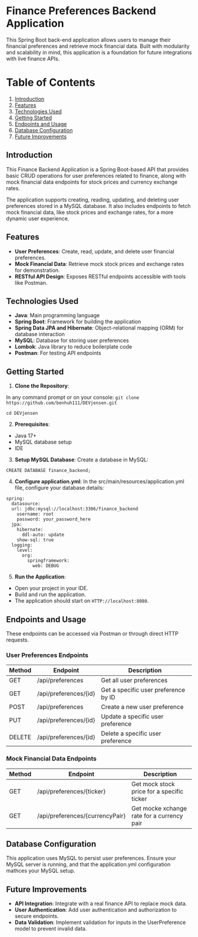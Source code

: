 # Finance Preferences Backend Application
This Spring Boot back-end application allows users to manage their financial preferences and retrieve mock financial data. Built with modularity and scalability in mind, this application is a foundation for future integrations with live finance APIs.

# Table of Contents

1. [Introduction](#introduction)
2. [Features](#features)
3. [Technologies Used](#technologies-used)
4. [Getting Started](#getting-started)
5. [Endpoints and Usage](#endpoints-and-usage)
6. [Database Configuration](#database-configuration)
7. [Future Improvements](#future-improvements)

## Introduction

This Finance Backend Application is a Spring Boot-based API that provides basic CRUD operations for user preferences related to finance, along with mock financial data endpoints for stock prices and currency exchange rates.

The application supports creating, reading, updating, and deleting user preferences stored in a MySQL database. It also includes endpoints to fetch mock financial data, like stock prices and exchange rates, for a more dynamic user experience.

## Features

* **User Preferences**: Create, read, update, and delete user financial preferences.
* **Mock Financial Data**: Retrieve mock stock prices and exchange rates for demonstration.
* **RESTful API Design**: Exposes RESTful endpoints accessible with tools like Postman.

## Technologies Used

* **Java**: Main programming language
* **Spring Boot**: Framework for building the application
* **Spring Data JPA and Hibernate**: Object-relational mapping (ORM) for database interaction
* **MySQL**: Database for storing user preferences
* **Lombok**: Java library to reduce boilerplate code
* **Postman**: For testing API endpoints

## Getting Started
 
1. **Clone the Repository**:

In any command prompt or on your console:
```git clone https://github.com/benhuh111/DEVjensen.git``` 

```cd DEVjensen```

2. **Prerequisites**:
    
* Java 17+
* MySQL database setup
* IDE

3. **Setup MySQL Database**: Create a database in MySQL:
    
```CREATE DATABASE finance_backend;```
    
4. **Configure application.yml**: In the src/main/resources/application.yml file, configure your database details:
```
spring:
  datasource:
  url: jdbc:mysql://localhost:3306/finance_backend
    username: root
    password: your_password_here
  jpa:
    hibernate:
      ddl-auto: update
    show-sql: true
  logging:
    level:
      org:
        springframework:
          web: DEBUG
```
5. **Run the Application**:

* Open your project in your IDE.
* Build and run the application.
* The application should start on ```HTTP://localhost:8080```.

## Endpoints and Usage

These endpoints can be accessed via Postman or through direct HTTP requests.

### User Preferences Endpoints

| Method | Endpoint | Description |
|----------|----------|----------|
| GET    | /api/preferences   | Get all user preferences   |
| GET    | /api/preferences/{id}   | Get a specific user preference by ID   |
| POST    | /api/preferences   | Create a new user preference   |
| PUT    | /api/preferences/{id}   | Update a specific user preference   |
| DELETE    | /api/preferences/{id}   | Delete a specific user preference   |

### Mock Financial Data Endpoints

| Method | Endpoint | Description |
|----------|----------|----------|
| GET    | /api/preferences/{ticker}   | Get mock stock price for a specific ticker   |
| GET    | /api/preferences/{currencyPair}   | Get mocke xchange rate for a currency pair   |

## Database Configuration

This application uses MySQL to persist user preferences. Ensure your MySQL server is running, and that the application.yml configuration mathces your MySQL setup.

## Future Improvements
* **API Integration**: Integrate with a real finance API to replace mock data.
* **User Authentication**: Add user authentication and authorization to secure endpoints.
* **Data Validation**: Implement validation for inputs in the UserPreference model to prevent invalid data.

